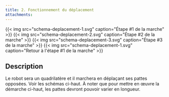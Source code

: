 ```yaml
---
title: 2. Fonctionnement du déplacement
attachments:
---
```


{{< img src="schema-deplacement-1.svg" caption="Étape #1 de la marche" >}}
{{< img src="schema-deplacement-2.svg" caption="Étape #2 de la marche" >}}
{{< img src="schema-deplacement-3.svg" caption="Étape #3 de la marche" >}}
{{< img src="schema-deplacement-1.svg" caption="Retour à l'étape #1 de la marche" >}}

## Description

Le robot sera un quadrilatère et il marchera en déplaçant ses pattes opposées. Voir les schémas ci-haut. À noter que pour mettre en œuvre la démarche ci-haut, les pattes devront pouvoir varier en longueur.
